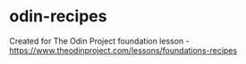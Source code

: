 # odin-recipes
Created for The Odin Project foundation lesson - https://www.theodinproject.com/lessons/foundations-recipes